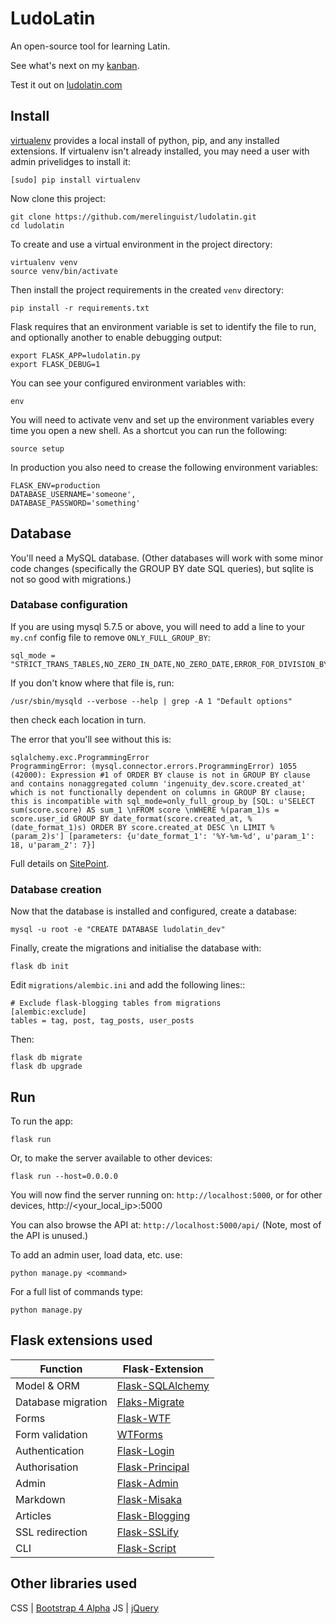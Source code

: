 # LudoLatin

An open-source tool for learning Latin.

See what's next on my [kanban](https://trello.com/b/NWzloF3z/ludolatin).

Test it out on [ludolatin.com](https://www.ludolatin.com/)


## Install
[virtualenv](https://virtualenv.pypa.io/en/stable/) provides a local install of python, pip, and any installed extensions.
If virtualenv isn't already installed, you may need a user with admin privelidges to install it:

```
[sudo] pip install virtualenv
```

Now clone this project:

```
git clone https://github.com/merelinguist/ludolatin.git
cd ludolatin
```

To create and use a virtual environment in the project directory:

```
virtualenv venv
source venv/bin/activate
```

Then install the project requirements in the created `venv` directory:

```
pip install -r requirements.txt
```

Flask requires that an environment variable is set to identify the file to run,
and optionally another to enable debugging output:

```
export FLASK_APP=ludolatin.py
export FLASK_DEBUG=1
```

You can see your configured environment variables with:

```
env
```

You will need to activate venv and set up the environment variables every time you open a new shell.
As a shortcut you can run the following:

```
source setup
```

In production you also need to crease the following environment variables: 
```
FLASK_ENV=production
DATABASE_USERNAME='someone',
DATABASE_PASSWORD='something'

```


## Database

You'll need a MySQL database. (Other databases will work with some minor code changes 
(specifically the GROUP BY date SQL queries), but sqlite is not so good with migrations.)

### Database configuration
If you are using mysql 5.7.5 or above, you will need to add a line to your `my.cnf` config file to remove
`ONLY_FULL_GROUP_BY`:

```
sql_mode = "STRICT_TRANS_TABLES,NO_ZERO_IN_DATE,NO_ZERO_DATE,ERROR_FOR_DIVISION_BY_ZERO,NO_AUTO_CREATE_USER,NO_ENGINE_SUBSTITUTION"
```

If you don't know where that file is, run: 
```
/usr/sbin/mysqld --verbose --help | grep -A 1 "Default options"
```

then check each location in turn.

The error that you'll see without this is:
```
sqlalchemy.exc.ProgrammingError
ProgrammingError: (mysql.connector.errors.ProgrammingError) 1055 (42000): Expression #1 of ORDER BY clause is not in GROUP BY clause and contains nonaggregated column 'ingenuity_dev.score.created_at' which is not functionally dependent on columns in GROUP BY clause; this is incompatible with sql_mode=only_full_group_by [SQL: u'SELECT sum(score.score) AS sum_1 \nFROM score \nWHERE %(param_1)s = score.user_id GROUP BY date_format(score.created_at, %(date_format_1)s) ORDER BY score.created_at DESC \n LIMIT %(param_2)s'] [parameters: {u'date_format_1': '%Y-%m-%d', u'param_1': 18, u'param_2': 7}]
```

Full details on [SitePoint](https://www.sitepoint.com/quick-tip-how-to-permanently-change-sql-mode-in-mysql/).

### Database creation

Now that the database is installed and configured, create a database:

```
mysql -u root -e "CREATE DATABASE ludolatin_dev"
```

Finally, create the migrations and initialise the database with:

```
flask db init
```

Edit `migrations/alembic.ini` and add the following lines::
```
# Exclude flask-blogging tables from migrations
[alembic:exclude]
tables = tag, post, tag_posts, user_posts
```
Then:
```
flask db migrate
flask db upgrade
```


## Run

To run the app:

```
flask run
```

Or, to make the server available to other devices:

```
flask run --host=0.0.0.0
```

You will now find the server running on: `http://localhost:5000`, or for other devices, http://<your_local_ip>:5000

You can also browse the API at: `http://localhost:5000/api/` (Note, most of the API is unused.)

To add an admin user, load data, etc. use:

```
python manage.py <command>
```

For a full list of commands type:

```
python manage.py
```

## Flask extensions used

Function            | Flask-Extension
------------------- | -----------------------
Model & ORM         | [Flask-SQLAlchemy](http://flask-sqlalchemy.pocoo.org/)
Database migration  | [Flaks-Migrate](http://flask-migrate.readthedocs.io/)
Forms               | [Flask-WTF](https://flask-wtf.readthedocs.io/)
Form validation     | [WTForms](https://wtforms.readthedocs.io/)
Authentication      | [Flask-Login](https://flask-login.readthedocs.org/)
Authorisation       | [Flask-Principal](https://flask-principal.readthedocs.io/)
Admin               | [Flask-Admin](https://flask-admin.readthedocs.io/)
Markdown            | [Flask-Misaka](https://flask-misaka.readthedocs.io/)
Articles            | [Flask-Blogging](https://flask-blogging.readthedocs.io/)
SSL redirection     | [Flask-SSLify](https://github.com/kennethreitz/flask-sslify)
CLI                 | [Flask-Script](https://flask-script.readthedocs.io/)

## Other libraries used
CSS | [Bootstrap 4 Alpha](https://v4-alpha.getbootstrap.com/)
JS  | [jQuery](https://jquery.com/)
